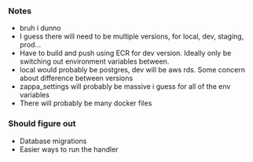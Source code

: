 ### Notes
- bruh i dunno
- I guess there will need to be multiple versions, for local, dev, staging, prod...
- Have to build and push using ECR for dev version. Ideally only be switching out environment variables between.
- local would probably be postgres, dev will be aws rds. Some concern about difference between versions
- zappa_settings will probably be massive i guess for all of the env variables
- There will probably be many docker files

### Should figure out
- Database migrations
- Easier ways to run the handler